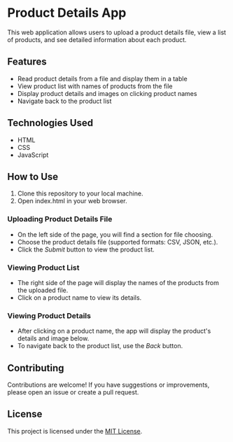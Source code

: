 # Product Details App

This web application allows users to upload a product details file, view a list of products, and see detailed information about each product.

## Features

- Read product details from a file and display them in a table
- View product list with names of products from the file
- Display product details and images on clicking product names
- Navigate back to the product list

## Technologies Used

- HTML
- CSS
- JavaScript

## How to Use

1. Clone this repository to your local machine.
2. Open index.html in your web browser.

### Uploading Product Details File

- On the left side of the page, you will find a section for file choosing.
- Choose the product details file (supported formats: CSV, JSON, etc.).
- Click the *Submit* button to view the product list.

### Viewing Product List

- The right side of the page will display the names of the products from the uploaded file.
- Click on a product name to view its details.

### Viewing Product Details

- After clicking on a product name, the app will display the product's details and image below.
- To navigate back to the product list, use the *Back* button.

## Contributing

Contributions are welcome! If you have suggestions or improvements, please open an issue or create a pull request.

## License

This project is licensed under the [MIT License](link_to_license).

